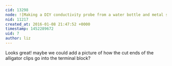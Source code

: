 ```yaml
---
cid: 13298
node: ![Making a DIY conductivity probe from a water bottle and metal screws](../notes/donblair/09-30-2014/making-a-diy-conductivity-probe-from-a-water-bottle-and-metal-screws)
nid: 11217
created_at: 2016-01-08 21:47:52 +0000
timestamp: 1452289672
uid: 7
author: liz
---
```


Looks great! maybe we could add a picture of how the cut ends of the alligator clips go into the terminal block? 